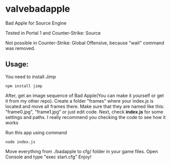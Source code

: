 # valvebadapple
Bad Apple for Source Engine

Tested in Portal 1 and Counter-Strike: Source

Not possible in Counter-Strike: Global Offensive, because "wait" command was removed.

## Usage:
You need to install Jimp
```
npm install jimp
```
After, get an image sequence of Bad Apple(You can make it yourself or get it from my other repo).
Create a folder "frames" where your index.js is located and move all frames there. 
Make sure that they are named like this: "frame0.jpg", "frame1.jpg" or just edit code.
Next, check **index.js** for some settings and paths. I really recommend you checking the code to see how it works

Run this app using command
```
node index.js
```
Move everything from ./badapple to cfg/ folder in your game files.
Open Console and type "exec start.cfg"
Enjoy!

